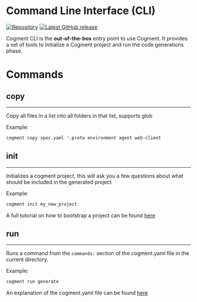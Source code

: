 # Command Line Interface (CLI)

[![Repository](https://img.shields.io/badge/repository-cogment%2Fcogment--cli-%23ffb400?style=flat-square&logo=github)](https://github.com/cogment/cogment-cli) [![Latest GitHub release](https://img.shields.io/github/v/release/cogment/cogment-cli?label=release&sort=semver&style=flat-square)](https://github.com/cogment/cogment-cli/releases)

Cogment CLI is the **out-of-the-box** entry point to use Cogment. It provides a set of tools to initialize a Cogment project and run the code generations phase.

# Commands

## copy

---

Copy all files in a list into all folders in that list, supports glob

Example:

```bash
cogment copy spec.yaml *.proto environment agent web-client
```

## init

---

Initializes a cogment project, this will ask you a few questions about what should be included in the generated project

Example:

```bash
cogment init my_new_project
```

A full tutorial on how to bootstrap a project can be found [here](../../cogment/tutorial/1-bootstrap-and-data-structures.md)

## run

---

Runs a command from the `commands:` section of the cogment.yaml file in the current directory.

Example:

```bash
cogment run generate
```

An explanation of the cogment.yaml file can be found [here](../../cogment/cogment-api-reference/cogment-yaml.md)
